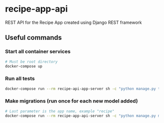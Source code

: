 # recipe-app-api
REST API for the Recipe App created using Django REST framework

## Useful commands

### Start all container services

```sh
# Must be root directory
docker-compose up
```

### Run all tests

```sh
docker-compose run --rm recipe-api-app-server sh -c "python manage.py test && flake8"
```

### Make migrations (run once for each new model added)

```sh
# Last parameter is the app name, example "recipe"
docker-compose run --rm recipe-app-api-server sh -c "python manage.py makemigrations recipe"
```